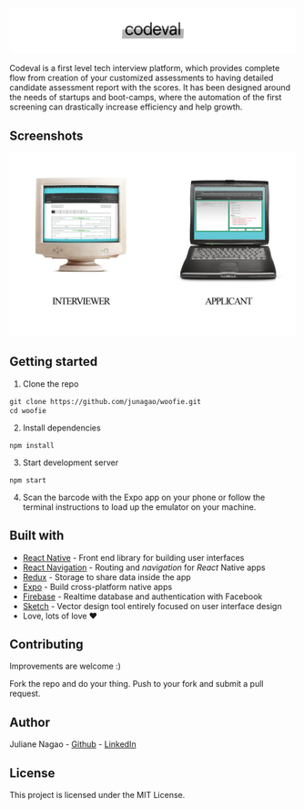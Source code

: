 <p align="center">
  <img src="images/logo-readme-2.png" />
</p>



Codeval is a first level tech interview platform, which provides complete flow from creation of your customized assessments to having detailed candidate assessment report with the scores. It has been designed around the needs of startups and boot-camps, where the automation of the first screening can drastically increase efficiency and help growth.

## Screenshots

<p align="center">
  <img src="images/screenshot-readme-2.png" />
</p>



## Getting started

1. Clone the repo

```
git clone https://github.com/junagao/woofie.git
cd woofie
```

2. Install dependencies
```
npm install
```

3. Start development server
```
npm start
```

4. Scan the barcode with the Expo app on your phone or follow the terminal instructions to load up the emulator on your machine.


## Built with

* [React Native](https://facebook.github.io/react-native) - Front end library for building user interfaces
* [React Navigation](https://reactnavigation.org) - Routing and *navigation* for *React* Native apps
* [Redux](https://redux.js.org) - Storage to share data inside the app
* [Expo](https://expo.io) - Build cross-platform native apps
* [Firebase](https://firebase.google.com) - Realtime database and authentication with Facebook
* [Sketch](https://www.sketchapp.com) - Vector design tool entirely focused on user interface design
* Love, lots of love ♥


## Contributing

Improvements are welcome :)

Fork the repo and do your thing. Push to your fork and submit a pull request.


## Author

Juliane Nagao - [Github](https://github.com/junagao) - [LinkedIn](https://www.linkedin.com/in/junagao/)


## License

This project is licensed under the MIT License.
